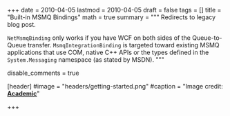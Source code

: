 +++
date = 2010-04-05
lastmod = 2010-04-05
draft = false
tags = []
title = "Built-in MSMQ Bindings"
math = true
summary = """
Redirects to legacy blog post.

`NetMsmqBinding` only works if you have WCF on both sides of the Queue-to-Queue transfer. `MsmqIntegrationBinding` is targeted toward existing MSMQ applications that use COM, native C++ APIs or the types defined in the `System.Messaging` namespace (as stated by MSDN).
"""

disable_comments = true

[header]
#image = "headers/getting-started.png"
#caption = "Image credit: [**Academic**](https://github.com/gcushen/hugo-academic/)"

+++

<html>
  <head>
    <title>Built-in MSMQ Bindings</title>
    <link rel="canonical" href="https://binarymist.wordpress.com/2010/04/05/built-in-msmq-bindings/"/>
    <meta http-equiv="content-type" content="text/html; charset=utf-8"/>
    <meta http-equiv="refresh" content="2; url=https://binarymist.wordpress.com/2010/04/05/built-in-msmq-bindings/"/>
  </head>
</html>
